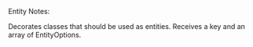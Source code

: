 Entity Notes:

Decorates classes that should be used as entities. Receives a key and an array of EntityOptions.
